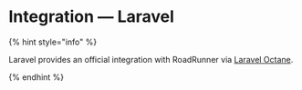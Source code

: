 # Integration — Laravel

{% hint style="info" %}

Laravel provides an official integration with RoadRunner via [Laravel Octane](https://github.com/laravel/octane).

{% endhint %}
